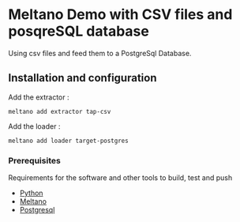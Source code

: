 # Meltano Demo with CSV files and posqreSQL database

Using csv files and feed them to a PostgreSql Database.

## Installation and configuration

Add the extractor : 

    meltano add extractor tap-csv
Add the loader :

    meltano add loader target-postgres

### Prerequisites

Requirements for the software and other tools to build, test and push 
- [Python](https://www.python.org/downloads/)
- [Meltano](https://meltano.com/)
- [Postgresql](https://www.postgresql.org/download/)